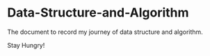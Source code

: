# Data-Structure-and-Algorithm
The document to record my journey of data structure and algorithm.

Stay Hungry!
